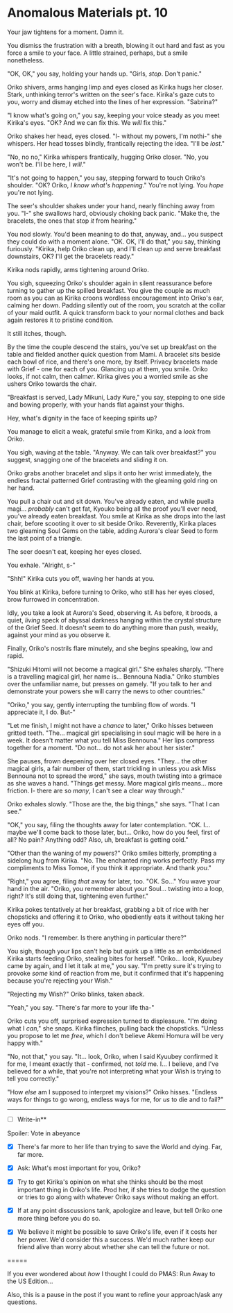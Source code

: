 # Anomalous Materials pt. 10

Your jaw tightens for a moment. Damn it.

You dismiss the frustration with a breath, blowing it out hard and fast as you force a smile to your face. A little strained, perhaps, but a smile nonetheless.

"OK, OK," you say, holding your hands up. "Girls, *stop*. Don't panic."

Oriko shivers, arms hanging limp and eyes closed as Kirika hugs her closer. Stark, unthinking terror's written on the seer's face. Kirika's gaze cuts to you, worry and dismay etched into the lines of her expression. "Sabrina?"

"I know what's going on," you say, keeping your voice steady as you meet Kirika's eyes. "OK? And we can fix this. We *will* fix this."

Oriko shakes her head, eyes closed. "I- without my powers, I'm nothi-" she whispers. Her head tosses blindly, frantically rejecting the idea. "I'll be *lost*."

"No, no no," Kirika whispers frantically, hugging Oriko closer. "No, you won't be. I'll be here, I *will*."

"It's not going to happen," you say, stepping forward to touch Oriko's shoulder. "OK? Oriko, *I know what's happening*." You're not lying. You *hope* you're not lying.

The seer's shoulder shakes under your hand, nearly flinching away from you. "I-" she swallows hard, obviously choking back panic. "Make the, the bracelets, the ones that stop *it* from hearing."

You nod slowly. You'd been meaning to do that, anyway, and... you suspect they could do with a moment alone. "OK. OK, I'll do that," you say, thinking furiously. "Kirika, help Oriko clean up, and I'll clean up and serve breakfast downstairs, OK? I'll get the bracelets ready."

Kirika nods rapidly, arms tightening around Oriko.

You sigh, squeezing Oriko's shoulder again in silent reassurance before turning to gather up the spilled breakfast. You give the couple as much room as you can as Kirika croons wordless encouragement into Oriko's ear, calming her down. Padding silently out of the room, you scratch at the collar of your maid outfit. A quick transform back to your normal clothes and back again restores it to pristine condition.

It still itches, though.

By the time the couple descend the stairs, you've set up breakfast on the table and fielded another quick question from Mami. A bracelet sits beside each bowl of rice, and there's one more, by itself. Privacy bracelets made with Grief - one for each of you. Glancing up at them, you smile. Oriko looks, if not calm, then calm*er*. Kirika gives you a worried smile as she ushers Oriko towards the chair.

"Breakfast is served, Lady Mikuni, Lady Kure," you say, stepping to one side and bowing properly, with your hands flat against your thighs.

Hey, what's dignity in the face of keeping spirits up?

You manage to elicit a weak, grateful smile from Kirika, and a *look* from Oriko.

You sigh, waving at the table. "Anyway. We can talk over breakfast?" you suggest, snagging one of the bracelets and sliding it on.

Oriko grabs another bracelet and slips it onto her wrist immediately, the endless fractal patterned Grief contrasting with the gleaming gold ring on her hand.

You pull a chair out and sit down. You've already eaten, and while puella magi... *probably* can't get fat, Kyouko being all the proof you'll ever need, you've already eaten breakfast. You smile at Kirika as she drops into the last chair, before scooting it over to sit beside Oriko. Reverently, Kirika places two gleaming Soul Gems on the table, adding Aurora's clear Seed to form the last point of a triangle.

The seer doesn't eat, keeping her eyes closed.

You exhale. "Alright, s-"

"Shh!" Kirika cuts you off, waving her hands at you.

You blink at Kirika, before turning to Oriko, who still has her eyes closed, brow furrowed in concentration.

Idly, you take a look at Aurora's Seed, observing it. As before, it broods, a quiet, *living* speck of abyssal darkness hanging within the crystal structure of the Grief Seed. It doesn't seem to do anything more than push, weakly, against your mind as you observe it.

Finally, Oriko's nostrils flare minutely, and she begins speaking, low and rapid.

"Shizuki Hitomi will not become a magical girl." She exhales sharply. "There is a travelling magical girl, her name is... Bennouna Nadia." Oriko stumbles over the unfamiliar name, but presses on gamely. "If you talk to her and demonstrate your powers she will carry the news to other countries."

"Oriko," you say, gently interrupting the tumbling flow of words. "I appreciate it, I do. But-"

"Let me finish, I might not have a *chance* to later," Oriko hisses between gritted teeth. "The... magical girl specialising in soul magic will be here in a week. It doesn't matter what you tell Miss Bennouna." Her lips compress together for a moment. "Do not... do not ask her about her sister."

She pauses, frown deepening over her closed eyes. "They... the other magical girls, a fair number of them, start trickling in unless you ask Miss Bennouna not to spread the word," she says, mouth twisting into a grimace as she waves a hand. "Things get messy. More magical girls means... more friction. I- there are so *many*, I can't see a clear way through."

Oriko exhales slowly. "Those are the, the big things," she says. "That I can see."

"OK," you say, filing the thoughts away for later contemplation. "OK. I... maybe we'll come back to those later, but... Oriko, how do you feel, first of all? No pain? Anything odd? Also, uh, breakfast is getting cold."

"Other than the waning of my powers?" Oriko smiles bitterly, prompting a sidelong hug from Kirika. "No. The enchanted ring works perfectly. Pass my compliments to Miss Tomoe, if you think it appropriate. And thank *you*."

"Right," you agree, filing *that* away for later, too. "OK. So..." You wave your hand in the air. "Oriko, you remember about your Soul... twisting into a loop, right? It's still doing that, tightening even further."

Kirika pokes tentatively at her breakfast, grabbing a bit of rice with her chopsticks and offering it to Oriko, who obediently eats it without taking her eyes off you.

Oriko nods. "I remember. Is there anything in particular there?"

You sigh, though your lips can't help but quirk up a little as an emboldened Kirika starts feeding Oriko, stealing bites for herself. "Oriko... look, Kyuubey came by again, and I let it talk at me," you say. "I'm pretty sure it's trying to provoke *some* kind of reaction from me, but it confirmed that it's happening because you're rejecting your Wish."

"Rejecting my Wish?" Oriko blinks, taken aback.

"Yeah," you say. "There's far more to your life tha-"

Oriko cuts you off, surprised expression turned to displeasure. "I'm doing what I *can*," she snaps. Kirika flinches, pulling back the chopsticks. "Unless you propose to let me *free*, which I don't believe Akemi Homura will be very happy with."

"No, not that," you say. "It... look, Oriko, when I said Kyuubey confirmed it for me, I meant exactly that - confirmed, not *told* me. I... I believe, and I've believed for a while, that you're not interpreting what your Wish is trying to tell you correctly."

"How *else* am I supposed to interpret my visions?" Oriko hisses. "Endless ways for things to go wrong, endless ways for me, for *us* to die and to fail?"

---

- [ ] Write-in**

Spoiler: Vote in abeyance

- [x] There's far more to her life than trying to save the World and dying. Far, far more.
- [x] Ask: What's most important for you, Oriko?
- [x] Try to get Kirika's opinion on what she thinks should be the most important thing in Oriko's life. Prod her, if she tries to dodge the question or tries to go along with whatever Oriko says without making an effort.

- [x] If at any point disscussions tank, apologize and leave, but tell Oriko one more thing before you do so.
- [x] We believe it might be possible to save Oriko's life, even if it costs her her power. We'd consider this a success. We'd much rather keep our friend alive than worry about whether she can tell the future or not.

\=====​

If you ever wondered about *how* I thought I could do PMAS: Run Away to the US Edition...

Also, this is a pause in the post if you want to refine your approach/ask any questions.
